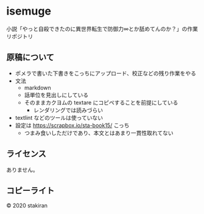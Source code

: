 # isemuge
小説「やっと自殺できたのに異世界転生で防御力∞とか舐めてんのか？」の作業リポジトリ

## 原稿について
- ポメラで書いた下書きをこっちにアップロード、校正などの残り作業をやる
- 文法
    - markdown
    - 話単位を見出しにしている
    - そのままカクヨムの textare にコピペすることを前提にしている
        - レンダリングでは読みづらい
- textlint などのツールは使っていない
- 設定は https://scrapbox.io/sta-book15/ こっち
    - つまみ食いしただけであり、本文とはあまり一貫性取れてない

## ライセンス
ありません。

## コピーライト
© 2020 stakiran
